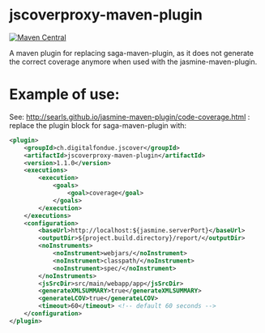 # jscoverproxy-maven-plugin


[![Maven Central](https://img.shields.io/maven-central/v/ch.digitalfondue.jscover/jscoverproxy-maven-plugin.svg)](http://search.maven.org/#search%7Cga%7C1%7Ca%3A%22jscoverproxy-maven-plugin%22)


A maven plugin for replacing saga-maven-plugin, as it does not generate the correct coverage anymore when used with the jasmine-maven-plugin.


# Example of use:

See: http://searls.github.io/jasmine-maven-plugin/code-coverage.html : replace the plugin block for saga-maven-plugin with:


```xml
<plugin>
	<groupId>ch.digitalfondue.jscover</groupId>
	<artifactId>jscoverproxy-maven-plugin</artifactId>
	<version>1.1.0</version>
	<executions>
		<execution>
			<goals>
				<goal>coverage</goal>
			</goals>
		</execution>
	</executions>
	<configuration>
		<baseUrl>http://localhost:${jasmine.serverPort}</baseUrl>
		<outputDir>${project.build.directory}/report/</outputDir>
		<noInstruments>
			<noInstrument>webjars/</noInstrument>
			<noInstrument>classpath/</noInstrument>
			<noInstrument>spec/</noInstrument>
		</noInstruments>
		<jsSrcDir>src/main/webapp/app</jsSrcDir>
		<generateXMLSUMMARY>true</generateXMLSUMMARY>
		<generateLCOV>true</generateLCOV>
		<timeout>60</timeout> <!-- default 60 seconds -->
	</configuration>
</plugin>
```
